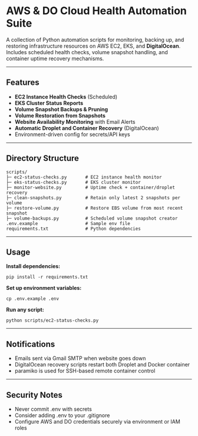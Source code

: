 #  AWS & DO Cloud Health Automation Suite

A collection of Python automation scripts for monitoring, backing up, and restoring infrastructure resources on AWS EC2, EKS, and **DigitalOcean**. Includes scheduled health checks, volume snapshot handling, and container uptime recovery mechanisms.

---

##  Features

-  **EC2 Instance Health Checks** (Scheduled)
-  **EKS Cluster Status Reports**
-  **Volume Snapshot Backups & Pruning**
-  **Volume Restoration from Snapshots**
-  **Website Availability Monitoring** with Email Alerts
-  **Automatic Droplet and Container Recovery** (DigitalOcean)
-  Environment-driven config for secrets/API keys

---

##  Directory Structure

```text
scripts/
├─ ec2-status-checks.py       # EC2 instance health monitor
├─ eks-status-checks.py       # EKS cluster monitor
├─ monitor-website.py         # Uptime check + container/droplet recovery
├─ clean-snapshots.py         # Retain only latest 2 snapshots per volume
├─ restore-volume.py          # Restore EBS volume from most recent snapshot
├─ volume-backups.py          # Scheduled volume snapshot creator
.env.example                  # Sample env file
requirements.txt              # Python dependencies
```

---

##  Usage

**Install dependencies:**
```
pip install -r requirements.txt
```

**Set up environment variables:**
```
cp .env.example .env
```

**Run any script:**
```
python scripts/ec2-status-checks.py
```

---

##  Notifications

- Emails sent via Gmail SMTP when website goes down
- DigitalOcean recovery scripts restart both Droplet and Docker container
- paramiko is used for SSH-based remote container control

---

##  Security Notes

- Never commit .env with secrets
- Consider adding .env to your .gitignore
- Configure AWS and DO credentials securely via environment or IAM roles

